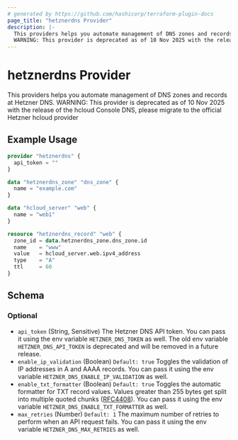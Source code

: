 ```yaml
---
# generated by https://github.com/hashicorp/terraform-plugin-docs
page_title: "hetznerdns Provider"
description: |-
  This providers helps you automate management of DNS zones and records at Hetzner DNS.
  WARNING: This provider is deprecated as of 10 Nov 2025 with the release of the hcloud Console DNS, please migrate to the official Hetzner hcloud provider
---
```


# hetznerdns Provider

This providers helps you automate management of DNS zones and records at Hetzner DNS. 
WARNING: This provider is deprecated as of 10 Nov 2025 with the release of the hcloud Console DNS, please migrate to the official Hetzner hcloud provider

## Example Usage

```terraform
provider "hetznerdns" {
  api_token = ""
}

data "hetznerdns_zone" "dns_zone" {
  name = "example.com"
}

data "hcloud_server" "web" {
  name = "web1"
}

resource "hetznerdns_record" "web" {
  zone_id = data.hetznerdns_zone.dns_zone.id
  name    = "www"
  value   = hcloud_server.web.ipv4_address
  type    = "A"
  ttl     = 60
}
```

<!-- schema generated by tfplugindocs -->
## Schema

### Optional

- `api_token` (String, Sensitive) The Hetzner DNS API token. You can pass it using the env variable `HETZNER_DNS_TOKEN` as well. The old env variable `HETZNER_DNS_API_TOKEN` is deprecated and will be removed in a future release.
- `enable_ip_validation` (Boolean) `Default: true` Toggles the validation of IP addresses in A and AAAA records. You can pass it using the env variable `HETZNER_DNS_ENABLE_IP_VALIDATION` as well.
- `enable_txt_formatter` (Boolean) `Default: true` Toggles the automatic formatter for TXT record values. Values greater than 255 bytes get split into multiple quoted chunks ([RFC4408](https://datatracker.ietf.org/doc/html/rfc4408#section-3.1.3)). You can pass it using the env variable `HETZNER_DNS_ENABLE_TXT_FORMATTER` as well.
- `max_retries` (Number) `Default: 1` The maximum number of retries to perform when an API request fails. You can pass it using the env variable `HETZNER_DNS_MAX_RETRIES` as well.
